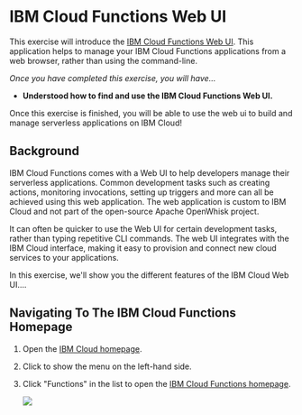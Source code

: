 # IBM Cloud Functions Web UI

This exercise will introduce the [IBM Cloud Functions Web UI](https://console.bluemix.net/openwhisk/). This application helps to manage your IBM Cloud Functions applications from a web browser, rather than using the command-line.

_Once you have completed this exercise, you will have…_

* **Understood how to find and use the IBM Cloud Functions Web UI.**

Once this exercise is finished, you will be able to use the web ui to build and manage serverless applications on IBM Cloud!

## Background

IBM Cloud Functions comes with a Web UI to help developers manage their serverless applications. Common development tasks such as creating actions, monitoring invocations, setting up triggers and more can all be achieved using this web application. The web application is custom to IBM Cloud and not part of the open-source Apache OpenWhisk project.

It can often be quicker to use the Web UI for certain development tasks, rather than typing repetitive CLI commands. The web UI integrates with the IBM Cloud interface, making it easy to provision and connect new cloud services to your applications.

In this exercise, we'll show you the different features of the IBM Cloud Web UI….

## Navigating To The IBM Cloud Functions Homepage

1. Open the [IBM Cloud homepage](https://console.bluemix.net).
2. Click to show the menu on the left-hand side.
3. Click "Functions" in the list to open the [IBM Cloud Functions homepage](https://console.bluemix.net/openwhisk/).

   ![](https://github.com/mrutkows/fn-workshops/tree/f9a9f057e96f8493ab777e3d193376a2301461c5/.gitbook/assets/homepage.gif)


